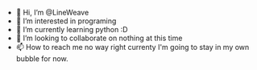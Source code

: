 - 👋 Hi, I’m @LineWeave
- 👀 I’m interested in programing 
- 🌱 I’m currently learning python :D
- 💞️ I’m looking to collaborate on nothing at this time 
- 📫 How to reach me no way right currenty I'm going to stay in my own bubble for now.

<!---
LineWeave/LineWeave is a ✨ special ✨ repository because its `README.md` (this file) appears on your GitHub profile.
You can click the Preview link to take a look at your changes.
--->

